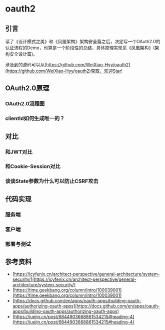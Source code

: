 # oauth2

## 引言

读了《设计模式之美》和《凤凰架构》架构安全篇之后，决定写一个OAuth2.0的认证流程的Demo，也算是一个阶段性的总结，具体原理实现见《凤凰架构》(架构安全设计篇)。

涉及到的源码可以从[https://github.com/WeiXiao-Hyy/oauth2](https://github.com/WeiXiao-Hyy/oauth2)获取，欢迎Star!

## OAuth2.0原理

### OAuth2.0流程图

### clientId如何生成唯一的？

## 对比

### 和JWT对比

### 和Cookie-Session对比

### 谈谈State参数为什么可以防止CSRF攻击

## 代码实现

### 服务端

### 客户端

### 部署与测试

## 参考资料

- [https://icyfenix.cn/architect-perspective/general-architecture/system-security/](https://icyfenix.cn/architect-perspective/general-architecture/system-security/)
- [https://time.geekbang.org/column/intro/100039001](https://time.geekbang.org/column/intro/100039001)
- [https://docs.github.com/en/apps/oauth-apps/building-oauth-apps/authorizing-oauth-apps](https://docs.github.com/en/apps/oauth-apps/building-oauth-apps/authorizing-oauth-apps)
- [https://juejin.cn/post/6844903668861534215#heading-4](https://juejin.cn/post/6844903668861534215#heading-4)